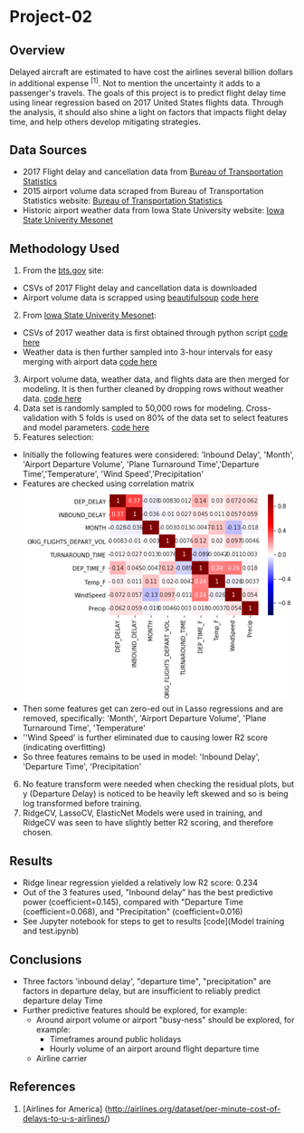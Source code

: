 # Project-02

## Overview
Delayed aircraft are estimated to have cost the airlines several billion dollars in additional expense <sup>[1]</sup>. Not to mention the uncertainty it adds to a passenger's travels. The goals of this project is to  predict flight delay time using linear regression based on 2017 United States flights data. Through the analysis, it should also shine a light on factors that impacts flight delay time, and help others develop mitigating strategies.

## Data Sources
* 2017 Flight delay and cancellation data from [Bureau of Transportation Statistics](https://www.transtats.bts.gov/DL_SelectFields.asp?Table_ID=236)
* 2015 airport volume data scraped from Bureau of Transportation Statistics website: [Bureau of Transportation Statistics](https://www.transtats.bts.gov/airports.asp?pn=1)
* Historic airport weather data from Iowa State University website: [Iowa State Univerity Mesonet](https://mesonet.agron.iastate.edu/request/download.phtml?network=WA_ASOS)

## Methodology Used
1. From the [bts.gov](https://www.transtats.bts.gov) site:
  * CSVs of 2017 Flight delay and cancellation data is downloaded
  * Airport volume data is scrapped using [beautifulsoup](https://pypi.org/project/beautifulsoup4/) [code here](Web_scraping_airport_volume.ipynb)
2. From [Iowa State Univerity Mesonet](https://mesonet.agron.iastate.edu/request/download.phtml?network=WA_ASOS):
  * CSVs of 2017 weather data is first obtained through python script [code here](Get_weather_data.py)
  * Weather data is then further sampled into 3-hour intervals for easy merging with airport data [code here](Agg_and_clean_airport_weather.ipynb)
3. Airport volume data, weather data, and flights data are then merged for modeling. It is then further cleaned by dropping rows without weather data. [code here](Data_acq_and_cleaning.ipynb)
4. Data set is randomly sampled to 50,000 rows for modeling. Cross-validation with 5 folds is used on 80% of the data set to select features and model parameters. [code here](Model_training_and_test.ipynb)
5. Features selection:
  * Initially the following features were considered: 'Inbound Delay', 'Month', 'Airport Departure Volume', 'Plane Turnaround Time','Departure Time','Temperature', 'Wind Speed','Precipitation'
  * Features are checked using correlation matrix
    ![correlation matrix](./img/correlation.png)
  * Then some features get can zero-ed out in Lasso regressions and are removed, specifically: 'Month', 'Airport Departure Volume', 'Plane Turnaround Time', 'Temperature'
  * ''Wind Speed' is further eliminated due to causing lower R2 score (indicating overfitting)
  * So three features remains to be used in model: 'Inbound Delay', 'Departure Time', 'Precipitation'
6. No feature transform were needed when checking the residual plots, but y (Departure Delay) is noticed to be heavily left skewed and so is being log transformed before training.
7. RidgeCV, LassoCV, ElasticNet Models were used in training, and RidgeCV was seen to have slightly better R2 scoring, and therefore chosen.

## Results
* Ridge linear regression yielded a relatively low R2 score: 0.234
* Out of the 3 features used, "Inbound delay" has the best predictive power (coefficient=0.145), compared with "Departure Time (coefficient=0.068), and "Precipitation" (coefficient=0.016)
* See Jupyter notebook for steps to get to results [code](Model training and test.ipynb)

## Conclusions
* Three factors 'inbound delay', "departure time", "precipitation" are factors in departure delay, but are insufficient to reliably predict departure delay Time
* Further predictive features should be explored, for example:
  * Around airport volume or airport "busy-ness" should be explored, for example:
    * Timeframes around public holidays
    * Hourly volume of an airport around flight departure time
  * Airline carrier

## References
1. [Airlines for America]
(http://airlines.org/dataset/per-minute-cost-of-delays-to-u-s-airlines/)
